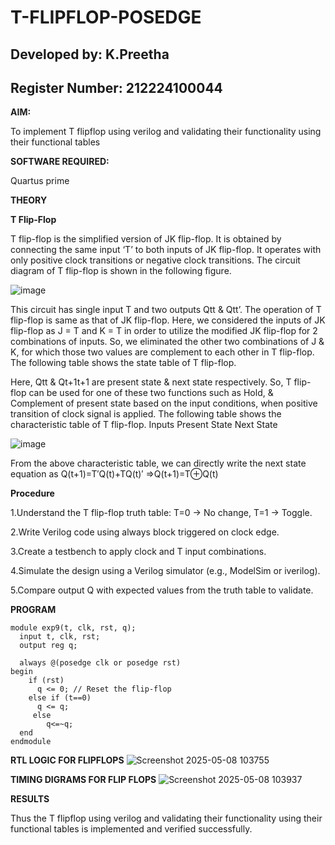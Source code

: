 # T-FLIPFLOP-POSEDGE
## Developed by: K.Preetha
## Register Number: 212224100044

**AIM:**

To implement  T flipflop using verilog and validating their functionality using their functional tables

**SOFTWARE REQUIRED:**

Quartus prime

**THEORY**

**T Flip-Flop**

T flip-flop is the simplified version of JK flip-flop. It is obtained by connecting the same input ‘T’ to both inputs of JK flip-flop. It operates with only positive clock transitions or negative clock transitions. The circuit diagram of T flip-flop is shown in the following figure.

![image](https://github.com/naavaneetha/T-FLIPFLOP-POSEDGE/assets/154305477/458a68fe-2d08-4a9d-ac4f-7ae0480ce0bd)

 
This circuit has single input T and two outputs Qtt & Qtt’. The operation of T flip-flop is same as that of JK flip-flop. Here, we considered the inputs of JK flip-flop as J = T and K = T in order to utilize the modified JK flip-flop for 2 combinations of inputs. So, we eliminated the other two combinations of J & K, for which those two values are complement to each other in T flip-flop. The following table shows the state table of T flip-flop.

Here, Qtt & Qt+1t+1 are present state & next state respectively. So, T flip-flop can be used for one of these two functions such as Hold, & Complement of present state based on the input conditions, when positive transition of clock signal is applied. The following table shows the characteristic table of T flip-flop. Inputs Present State Next State

![image](https://github.com/naavaneetha/T-FLIPFLOP-POSEDGE/assets/154305477/cdd7fb32-539f-4b66-bb8d-f305a153c886)

 
From the above characteristic table, we can directly write the next state equation as Q(t+1)=T′Q(t)+TQ(t)′ ⇒Q(t+1)=T⊕Q(t)

**Procedure**

1.Understand the T flip-flop truth table: T=0 → No change, T=1 → Toggle.

2.Write Verilog code using always block triggered on clock edge.

3.Create a testbench to apply clock and T input combinations.

4.Simulate the design using a Verilog simulator (e.g., ModelSim or iverilog).

5.Compare output Q with expected values from the truth table to validate.

**PROGRAM**
```
module exp9(t, clk, rst, q);
  input t, clk, rst;
  output reg q;

  always @(posedge clk or posedge rst) 
begin
    if (rst)
      q <= 0; // Reset the flip-flop
    else if (t==0)
      q <= q; 
     else
        q<=~q;
  end
endmodule
```

**RTL LOGIC FOR FLIPFLOPS**
![Screenshot 2025-05-08 103755](https://github.com/user-attachments/assets/991846e0-4e42-4bbd-b795-57e0b62d4b36)



**TIMING DIGRAMS FOR FLIP FLOPS**
![Screenshot 2025-05-08 103937](https://github.com/user-attachments/assets/27044b74-1e93-4318-98ba-4265720e8a2c)


**RESULTS**

 Thus the T flipflop using verilog and validating their functionality using their functional tables is implemented and verified successfully.

